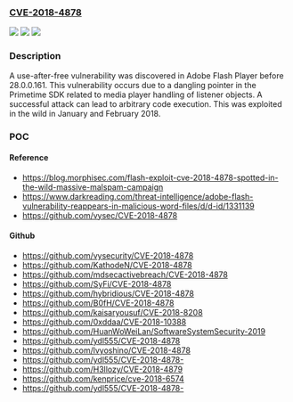 ### [CVE-2018-4878](https://cve.mitre.org/cgi-bin/cvename.cgi?name=CVE-2018-4878)
![](https://img.shields.io/static/v1?label=Product&message=Adobe%20Flash%20Player%20before%2028.0.0.161&color=blue)
![](https://img.shields.io/static/v1?label=Version&message=n%2Fa&color=blue)
![](https://img.shields.io/static/v1?label=Vulnerability&message=use-after-free&color=brighgreen)

### Description

A use-after-free vulnerability was discovered in Adobe Flash Player before 28.0.0.161. This vulnerability occurs due to a dangling pointer in the Primetime SDK related to media player handling of listener objects. A successful attack can lead to arbitrary code execution. This was exploited in the wild in January and February 2018.

### POC

#### Reference
- https://blog.morphisec.com/flash-exploit-cve-2018-4878-spotted-in-the-wild-massive-malspam-campaign
- https://www.darkreading.com/threat-intelligence/adobe-flash-vulnerability-reappears-in-malicious-word-files/d/d-id/1331139
- https://github.com/vysec/CVE-2018-4878

#### Github
- https://github.com/vysecurity/CVE-2018-4878
- https://github.com/KathodeN/CVE-2018-4878
- https://github.com/mdsecactivebreach/CVE-2018-4878
- https://github.com/SyFi/CVE-2018-4878
- https://github.com/hybridious/CVE-2018-4878
- https://github.com/B0fH/CVE-2018-4878
- https://github.com/kaisaryousuf/CVE-2018-8208
- https://github.com/0xddaa/CVE-2018-10388
- https://github.com/HuanWoWeiLan/SoftwareSystemSecurity-2019
- https://github.com/ydl555/CVE-2018-4878
- https://github.com/lvyoshino/CVE-2018-4878
- https://github.com/ydl555/CVE-2018-4878-
- https://github.com/H3llozy/CVE-2018-4879
- https://github.com/kenprice/cve-2018-6574
- https://github.com/ydl555/CVE-2018-4878-

